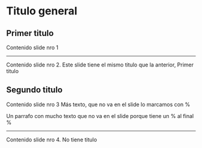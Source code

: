# Titulo general

## Primer titulo

Contenido slide nro 1

---

Contenido slide nro 2. Este slide tiene el mismo titulo que la anterior, Primer titulo

## Segundo titulo

Contenido slide nro 3
Más texto, que no va en el slide lo marcamos con %

Un parrafo con mucho 
texto
que no va en el slide porque tiene un % al final
%

--- ---

Contenido slide nro 4. No tiene titulo
